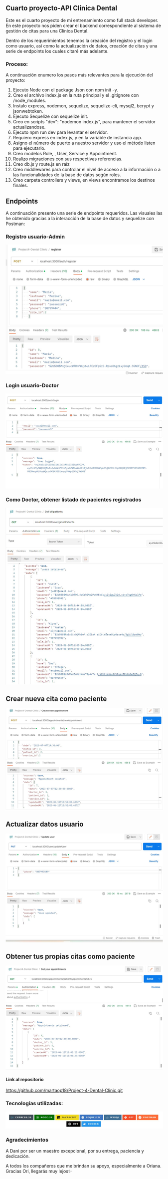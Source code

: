 ##       Cuarto proyecto-API Clínica Dental

Este es el cuarto proyecto de mi entrenamiento como full stack developer. En este proyecto nos piden crear el  backend correspondiente al sistema de gestión de citas para una Clínica Dental. 

Dentro de los requerimientos tenemos la creación del registro y el login como usuario, así como la actualización de datos, creación de citas y una serie de endpoints los cuales citaré más adelante. 

### Proceso:
A continuación enumero los pasos más relevantes para la ejecución del proyecto:
1. Ejecuto Node con el package Json con npm init -y.
2. Creo el archivo index.js en la ruta principal y el .gitignore con /node_modules.
3. Instalo express, nodemon, sequelize, sequelize-cli, mysql2, bcrypt y jsonwebtoken.
4.  Ejecuto Sequelize con sequelize init.
5.  Creo en scripts "dev": "nodemon index.js", para mantener el servidor actualizandose.
6.  Ejecuto npm run dev para levantar el servidor.
7.  Requiero express en index.js, y en la variable de instancia app. 
8. Asigno el número de  puerto a nuestro servidor y uso el método listen para ejecutarlo.
9. Creo modelos Role, , User, Service y Appointment.
10. Realizo migraciones con sus respectivas referencias.
11. Creo db.js y route.js en raíz
12.  Creo middlewares para controlar el nivel de acceso a la información o a las funcionalidades de la base de datos según roles.   
13. Creo carpeta controllers y views, en views encontramos los destinos finales.
    
## Endpoints

A continuación presento una serie de endpoints requeridos. Las visuales las he obtenido gracias a la interacción de la base de datos y sequelize con Postman:

### Registro usuario-Admin
![Alt text](img/Admin%20register.jpg)

### Login usuario-Doctor 
![Alt text](img/Doctor%20Login.jpg)

### Como Doctor, obtener listado de pacientes registrados
![Alt text](img/Get%20all%20patients%20as%20a%20Doctor.jpg)

## Crear nueva cita como paciente
![Alt text](img/create%20new%20appoint%20Judit.jpg)


## Actualizar datos usuario
![Alt text](img/UPDATE.jpg)

## Obtener tus propias citas como paciente
![Alt text](img/Get%20your%20own%20appointments%20Ema.jpg)


#### Link al repositorio
https://github.com/martaop18/Project-4-Dental-Clinic.git



### Tecnologías utilizadas: 

![Alt text](img/Tecnologías.jpg)

### Agradecimientos

A Dani por ser un maestro excepcional, por su entrega, paciencia y dedicación.

A todos los compañeros que me brindan su apoyo, especialmente a Oriana.
Gracias Ori, llegarás muy lejos✨